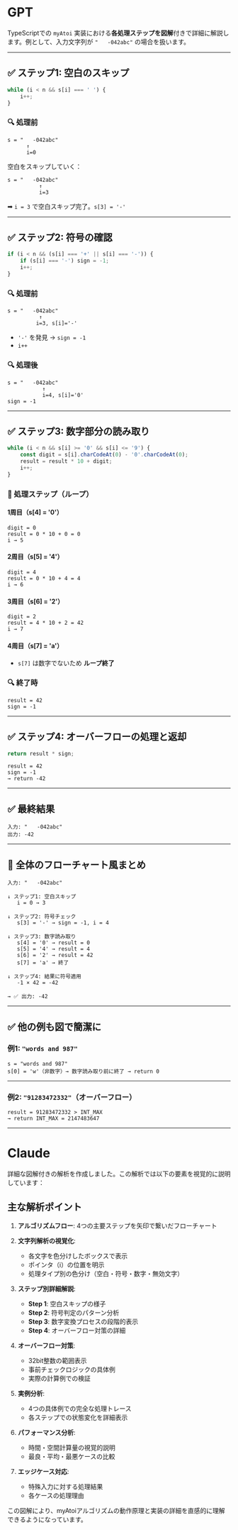 # GPT
TypeScriptでの `myAtoi` 実装における**各処理ステップを図解**付きで詳細に解説します。例として、入力文字列が `"   -042abc"` の場合を扱います。

---

## ✅ ステップ1: 空白のスキップ

```typescript
while (i < n && s[i] === ' ') {
    i++;
}
```

### 🔍 処理前

```
s = "   -042abc"
      ↑
      i=0
```

空白をスキップしていく：

```
s = "   -042abc"
          ↑
          i=3
```

➡ `i = 3` で空白スキップ完了。`s[3] = '-'`

---

## ✅ ステップ2: 符号の確認

```typescript
if (i < n && (s[i] === '+' || s[i] === '-')) {
    if (s[i] === '-') sign = -1;
    i++;
}
```

### 🔍 処理前

```
s = "   -042abc"
          ↑
         i=3, s[i]='-'
```

* `'-'` を発見 → `sign = -1`
* `i++`

### 🔍 処理後

```
s = "   -042abc"
           ↑
           i=4, s[i]='0'
sign = -1
```

---

## ✅ ステップ3: 数字部分の読み取り

```typescript
while (i < n && s[i] >= '0' && s[i] <= '9') {
    const digit = s[i].charCodeAt(0) - '0'.charCodeAt(0);
    result = result * 10 + digit;
    i++;
}
```

### 🧮 処理ステップ（ループ）

#### 1周目（s\[4] = '0'）

```
digit = 0
result = 0 * 10 + 0 = 0
i → 5
```

#### 2周目（s\[5] = '4'）

```
digit = 4
result = 0 * 10 + 4 = 4
i → 6
```

#### 3周目（s\[6] = '2'）

```
digit = 2
result = 4 * 10 + 2 = 42
i → 7
```

#### 4周目（s\[7] = 'a'）

* `s[7]` は数字でないため **ループ終了**

### 🔍 終了時

```
result = 42
sign = -1
```

---

## ✅ ステップ4: オーバーフローの処理と返却

```typescript
return result * sign;
```

```
result = 42
sign = -1
→ return -42
```

---

## ✅ 最終結果

```
入力: "   -042abc"
出力: -42
```

---

## 🧠 全体のフローチャート風まとめ

```
入力: "   -042abc"

↓ ステップ1: 空白スキップ
   i = 0 → 3

↓ ステップ2: 符号チェック
   s[3] = '-' → sign = -1, i = 4

↓ ステップ3: 数字読み取り
   s[4] = '0' → result = 0
   s[5] = '4' → result = 4
   s[6] = '2' → result = 42
   s[7] = 'a' → 終了

↓ ステップ4: 結果に符号適用
   -1 × 42 = -42

→ ✅ 出力: -42
```

---

## ✅ 他の例も図で簡潔に

### 例1: `"words and 987"`

```
s = "words and 987"
s[0] = 'w'（非数字）→ 数字読み取り前に終了 → return 0
```

---

### 例2: `"91283472332"`（オーバーフロー）

```
result = 91283472332 > INT_MAX
→ return INT_MAX = 2147483647
```

---

# Claude
詳細な図解付きの解析を作成しました。この解析では以下の要素を視覚的に説明しています：

## 主な解析ポイント

1. **アルゴリズムフロー**: 4つの主要ステップを矢印で繋いだフローチャート

2. **文字列解析の視覚化**: 
   - 各文字を色分けしたボックスで表示
   - ポインタ（i）の位置を明示
   - 処理タイプ別の色分け（空白・符号・数字・無効文字）

3. **ステップ別詳細解説**:
   - **Step 1**: 空白スキップの様子
   - **Step 2**: 符号判定のパターン分析
   - **Step 3**: 数字変換プロセスの段階的表示
   - **Step 4**: オーバーフロー対策の詳細

4. **オーバーフロー対策**:
   - 32bit整数の範囲表示
   - 事前チェックロジックの具体例
   - 実際の計算例での検証

5. **実例分析**: 
   - 4つの具体例での完全な処理トレース
   - 各ステップでの状態変化を詳細表示

6. **パフォーマンス分析**:
   - 時間・空間計算量の視覚的説明
   - 最良・平均・最悪ケースの比較

7. **エッジケース対応**:
   - 特殊入力に対する処理結果
   - 各ケースの処理理由

この図解により、myAtoiアルゴリズムの動作原理と実装の詳細を直感的に理解できるようになっています。